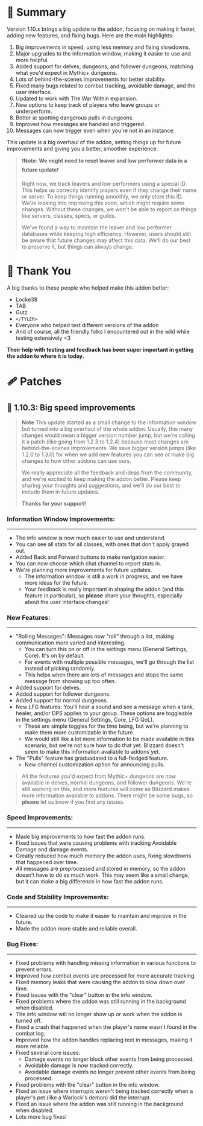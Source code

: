 # 📢 Summary

Version 1.10.x brings a big update to the addon, focusing on making it faster, adding new features, and fixing bugs. Here are the main highlights:

1. Big improvements in speed, using less memory and fixing slowdowns.
2. Major upgrades to the information window, making it easier to use and more helpful.
3. Added support for delves, dungeons, and follower dungeons, matching what you'd expect in Mythic+ dungeons.
4. Lots of behind-the-scenes improvements for better stability.
5. Fixed many bugs related to combat tracking, avoidable damage, and the user interface.
6. Updated to work with The War Within expansion.
7. New options to keep track of players who leave groups or underperform.
8. Better at spotting dangerous pulls in dungeons.
9. Improved how messages are handled and triggered.
10. Messages can now trigger even when you're not in an instance.

This update is a big overhaul of the addon, setting things up for future improvements and giving you a better, smoother experience.

>❗**Note: We might need to reset leaver and low performer data in a future update**❗
>
> Right now, we track leavers and low performers using a special ID. This helps us correctly identify players even if they change their name or server. To keep things running smoothly, we only store this ID. We're looking into improving this soon, which might require some changes. Without these changes, we won't be able to report on things like servers, classes, specs, or guilds.
>
> We've found a way to maintain the leaver and low performer databases while keeping high efficiency. However, users should still be aware that future changes may affect this data. We'll do our best to preserve it, but things can always change.

# 🙏 Thank You

A big thanks to these people who helped make this addon better:

- Locke38
- TAB
- Gutz
- `</TYLER>`
- Everyone who helped test different versions of the addon
- And of course, all the friendly folks I encountered out in the wild while testing extensively \<3

**Their help with testing and feedback has been super important in getting the addon to where it is today.**

# 🩹 Patches

## 🚀 **1.10.3**: Big speed improvements

> **Note**
> This update started as a small change to the information window but turned into a big overhaul of the whole addon. Usually, this many changes would mean a bigger version number jump, but we're calling it a patch (like going from 1.2.3 to 1.2.4) because most changes are behind-the-scenes improvements. We save bigger version jumps (like 1.2.0 to 1.3.0) for when we add new features you can see or make big changes to how other addons can use ours.
>
> We really appreciate all the feedback and ideas from the community, and we're excited to keep making the addon better. Please keep sharing your thoughts and suggestions, and we'll do our best to include them in future updates. 
>
> **Thanks for your support!**

### **Information Window Improvements:**
   ---
   - The info window is now much easier to use and understand.
   - You can see all stats for all classes, with ones that don't apply grayed out.
   - Added Back and Forward buttons to make navigation easier.
   - You can now choose which chat channel to report stats in.
   - We're planning more improvements for future updates.
      - The information window is still a work in progress, and we have more ideas for the future.
      - Your feedback is really important in shaping the addon (and this feature in particular), so **please** share your thoughts, especially about the user interface changes!

### **New Features:**
   ---
   - "Rolling Messages": Messages now "roll" through a list, making communication more varied and interesting.
      - You can turn this on or off in the settings menu (General Settings, Core). It's on by default.
      - For events with multiple possible messages, we'll go through the list instead of picking randomly.
      - This helps when there are lots of messages and stops the same message from showing up too often.
   - Added support for delves.
   - Added support for follower dungeons.
   - Added support for normal dungeons.
   - New LFG features: You'll hear a sound and see a message when a tank, healer, and/or DPS applies to your group. These options are toggleable in the settings menu (General Settings, Core, LFG QoL).
      - These are simple toggles for the time being, but we're planning to make them more customizable in the future.
      - We would still like a lot more information to be made available in this scenario, but we're not sure how to do that yet. Blizzard doesn't seem to make this information available to addons yet.
   - The "Pulls" feature has graduadated to a full-fledged feature.
      - New channel customization option for announcing pulls.

   > All the features you'd expect from Mythic+ dungeons are now available in delves, normal dungeons, and follower dungeons.
   > We're still working on this, and more features will come as Blizzard makes more information available to addons. There might be some bugs, so **please** let us know if you find any issues.

### **Speed Improvements:**
   ---
   - Made big improvements to how fast the addon runs.
   - Fixed issues that were causing problems with tracking Avoidable Damage and damage events.
   - Greatly reduced how much memory the addon uses, fixing slowdowns that happened over time.
   - All messages are preprocessed and stored in memory, so the addon doesn't have to do as much work. This may seem like a small change, but it can make a big difference in how fast the addon runs.

### **Code and Stability Improvements:**
   ---
   - Cleaned up the code to make it easier to maintain and improve in the future.
   - Made the addon more stable and reliable overall.

### **Bug Fixes:**
   ---
   - Fixed problems with handling missing information in various functions to prevent errors.
   - Improved how combat events are processed for more accurate tracking.
   - Fixed memory leaks that were causing the addon to slow down over time.
   - Fixed issues with the "clear" button in the info window.
   - Fixed problems where the addon was still running in the background when disabled.
   - The info window will no longer show up or work when the addon is turned off.
   - Fixed a crash that happened when the player's name wasn't found in the combat log.
   - Improved how the addon handles replacing text in messages, making it more reliable.
   - Fixed several core issues:
      - Damage events no longer block other events from being processed.
      - Avoidable damage is now tracked correctly.
      - Avoidable damage events no longer prevent other events from being processed.
   - Fixed problems with the "clear" button in the info window.
   - Fixed an issue where interrupts weren't being tracked correctly when a player's pet (like a Warlock's demon) did the interrupt.
   - Fixed an issue where the addon was still running in the background when disabled.
   - Lots more bug fixes!